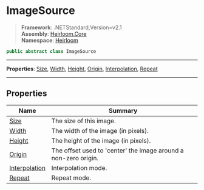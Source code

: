# ImageSource

> **Framework**: .NETStandard,Version=v2.1  
> **Assembly**: [Heirloom.Core][0]  
> **Namespace**: [Heirloom][0]  

```cs
public abstract class ImageSource
```

--------------------------------------------------------------------------------

**Properties**: [Size][1], [Width][2], [Height][3], [Origin][4], [Interpolation][5], [Repeat][6]

--------------------------------------------------------------------------------

## Properties

| Name               | Summary                                                         |
|--------------------|-----------------------------------------------------------------|
| [Size][1]          | The size of this image.                                         |
| [Width][2]         | The width of the image (in pixels).                             |
| [Height][3]        | The height of the image (in pixels).                            |
| [Origin][4]        | The offset used to 'center' the image around a non-zero origin. |
| [Interpolation][5] | Interpolation mode.                                             |
| [Repeat][6]        | Repeat mode.                                                    |

[0]: ../Heirloom.Core.md
[1]: Heirloom.ImageSource.Size.md
[2]: Heirloom.ImageSource.Width.md
[3]: Heirloom.ImageSource.Height.md
[4]: Heirloom.ImageSource.Origin.md
[5]: Heirloom.ImageSource.Interpolation.md
[6]: Heirloom.ImageSource.Repeat.md
